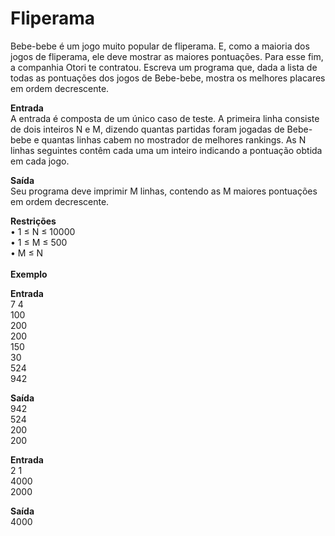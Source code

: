 # Fliperama

Bebe-bebe é um jogo muito popular de fliperama. E, como a maioria dos jogos de fliperama, ele deve mostrar as maiores pontuações. Para esse fim, a companhia Otori te contratou.
Escreva um programa que, dada a lista de todas as pontuações dos jogos de Bebe-bebe, mostra os melhores placares em ordem decrescente.

**Entrada** <br>
A entrada é composta de um único caso de teste. A primeira
linha consiste de dois inteiros N e M, dizendo
quantas partidas foram jogadas de Bebe-bebe e quantas linhas cabem no mostrador
de melhores rankings. As N linhas seguintes contêm cada uma
um inteiro indicando a pontuação obtida em cada jogo.

**Saída**<br>
Seu programa deve imprimir M linhas, contendo as M maiores pontuações em ordem decrescente.

**Restrições** <br>
• 1 ≤ N ≤ 10000 <br>
• 1 ≤ M ≤ 500 <br>
• M ≤ N
<br>
<br>
**Exemplo** <br>

**Entrada** <br>
7 4 <br>
100 <br>
200 <br>
200 <br>
150 <br>
30 <br>
524 <br>
942 <br>

**Saída** <br>
942 <br>
524 <br>
200 <br>
200 <br>

**Entrada** <br>
2 1 <br>
4000 <br>
2000 <br>

**Saída** <br>
4000 <br>